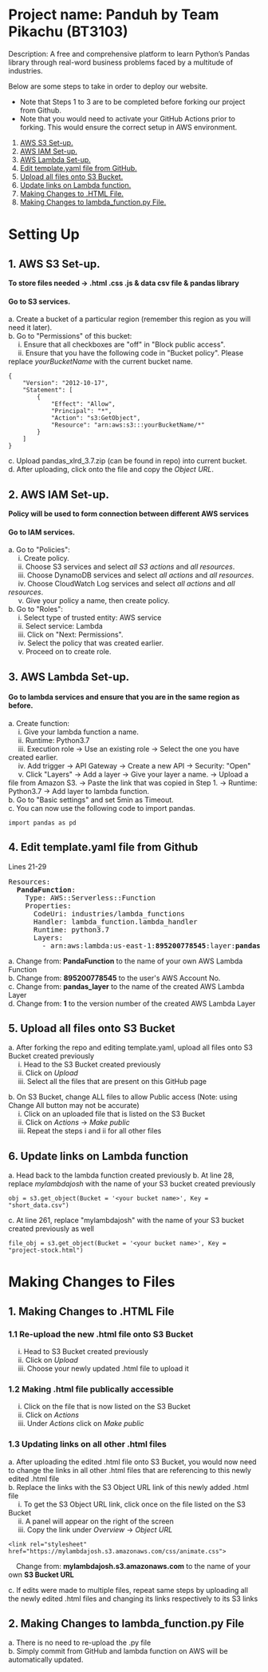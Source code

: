 # Project name: Panduh by Team Pikachu (BT3103)
Description: A free and comprehensive platform to learn Python’s Pandas library through real-word business problems faced by a multitude of industries. 

Below are some steps to take in order to deploy our website. 
- Note that Steps 1 to 3 are to be completed before forking our project from Github.
- Note that you would need to activate your GitHub Actions prior to forking. This would ensure the correct setup in AWS environment. 


1. [ AWS S3 Set-up. ](#s3)
2. [ AWS IAM Set-up. ](#iam)
3. [ AWS Lambda Set-up. ](#lambda)
4. [ Edit template.yaml file from GitHub. ](#yaml) 
5. [Upload all files onto S3 Bucket.](#updateFiles)
6. [Update links on Lambda function.](#updateLinks)
7. [Making Changes to .HTML File.](#changesHTML)
8. [Making Changes to lambda_function.py File.](#changesLambda)

# Setting Up 
<a name="s3"></a>
## 1. AWS S3 Set-up.
**To store files needed -> .html .css .js & data csv file & pandas library** 
#### Go to S3 services.
a. Create a bucket of a particular region (remember this region as you will need it later).</br>
b. Go to "Permissions" of this bucket:</br>
&nbsp;&nbsp;&nbsp;&nbsp; i. Ensure that all checkboxes are "off" in "Block public access". </br>
&nbsp;&nbsp;&nbsp;&nbsp; ii. Ensure that you have the following code in "Bucket policy". Please replace *yourBucketName* with the current bucket name. </br>
```
{
    "Version": "2012-10-17",
    "Statement": [
        {
            "Effect": "Allow",
            "Principal": "*",
            "Action": "s3:GetObject",
            "Resource": "arn:aws:s3:::yourBucketName/*"
        }
    ]
}
```
c. Upload pandas_xlrd_3.7.zip (can be found in repo) into current bucket. </br>
d. After uploading, click onto the file and copy the *Object URL*. </br>

<a name="iam"></a>
## 2. AWS IAM Set-up.
**Policy will be used to form connection between different AWS services**
#### Go to IAM services.
a. Go to "Policies":</br>
&nbsp;&nbsp;&nbsp;&nbsp; i. Create policy. </br>
&nbsp;&nbsp;&nbsp;&nbsp; ii. Choose S3 services and select *all S3 actions* and *all resources*. </br>
&nbsp;&nbsp;&nbsp;&nbsp; iii. Choose DynamoDB services and select *all actions* and *all resources*. </br>
&nbsp;&nbsp;&nbsp;&nbsp; iv. Choose CloudWatch Log services and select *all actions* and *all resources*. </br>
&nbsp;&nbsp;&nbsp;&nbsp; v. Give your policy a name, then create policy. </br>
b. Go to "Roles":</br>
&nbsp;&nbsp;&nbsp;&nbsp; i. Select type of trusted entity: AWS service </br>
&nbsp;&nbsp;&nbsp;&nbsp; ii. Select service: Lambda </br>
&nbsp;&nbsp;&nbsp;&nbsp; iii. Click on "Next: Permissions". </br>
&nbsp;&nbsp;&nbsp;&nbsp; iv. Select the policy that was created earlier. </br>
&nbsp;&nbsp;&nbsp;&nbsp; v. Proceed on to create role. </br>

<a name="lambda"></a>
## 3. AWS Lambda Set-up.
#### Go to lambda services and ensure that you are in the same region as before.
a. Create function:</br>
&nbsp;&nbsp;&nbsp;&nbsp; i. Give your lambda function a name. </br>
&nbsp;&nbsp;&nbsp;&nbsp; ii. Runtime: Python3.7 </br>
&nbsp;&nbsp;&nbsp;&nbsp; iii. Execution role -> Use an existing role -> Select the one you have created earlier. </br>
&nbsp;&nbsp;&nbsp;&nbsp; iv. Add trigger -> API Gateway -> Create a new API -> Security: "Open" </br>
&nbsp;&nbsp;&nbsp;&nbsp; v. Click "Layers" -> Add a layer -> Give your layer a name. -> Upload a file from Amazon S3. -> Paste the link that was copied in Step 1. -> Runtime: Python3.7 -> Add layer to lambda function. </br>
b. Go to "Basic settings" and set 5min as Timeout.</br>
c. You can now use the following code to import pandas. </br>
```
import pandas as pd
```
<a name="yaml"></a>
## 4. Edit template.yaml file from Github
Lines 21-29
<pre>Resources:
  <b>PandaFunction</b>:
    Type: AWS::Serverless::Function
    Properties:
      CodeUri: industries/lambda_functions
      Handler: lambda_function.lambda_handler
      Runtime: python3.7
      Layers: 
        - arn:aws:lambda:us-east-1:<b>895200778545</b>:layer:<b>pandas_layer</b>:<b>1</b>      
</pre>
a. Change from: <b>PandaFunction</b> to the name of your own AWS Lambda Function</br>
b. Change from: <b>895200778545</b> to the user's AWS Account No.</br>
c. Change from: <b>pandas_layer</b> to the name of the created AWS Lambda Layer</br>
d. Change from: <b>1</b> to the version number of the created AWS Lambda Layer</br>

<a name="uploadFiles"></a>
## 5. Upload all files onto S3 Bucket
a. After forking the repo and editing template.yaml, upload all files onto S3 Bucket created previously</br>
&nbsp;&nbsp;&nbsp;&nbsp; i. Head to the S3 Bucket created previously</br>
&nbsp;&nbsp;&nbsp;&nbsp; ii. Click on *Upload*</br>
&nbsp;&nbsp;&nbsp;&nbsp; iii. Select all the files that are present on this GitHub page </br>

b. On S3 Bucket, change ALL files to allow Public access (Note: using Change All button may not be accurate)</br>
&nbsp;&nbsp;&nbsp;&nbsp; i. Click on an uploaded file that is listed on the S3 Bucket </br>
&nbsp;&nbsp;&nbsp;&nbsp; ii. Click on *Actions* -> *Make public* </br>
&nbsp;&nbsp;&nbsp;&nbsp; iii. Repeat the steps i and ii for all other files</br>


<a name="updateLinks"></a>
## 6. Update links on Lambda function 
a. Head back to the lambda function created previously
b. At line 28, replace *mylambdajosh* with the name of your S3 bucket created previously
```
obj = s3.get_object(Bucket = '<your bucket name>', Key = "short_data.csv")
```
c. At line 261, replace "mylambdajosh" with the name of your S3 bucket created previously as well
```
file_obj = s3.get_object(Bucket = '<your bucket name>', Key = "project-stock.html")
```

# Making Changes to Files
<a name="changesHTML"></a>
## 1. Making Changes to .HTML File
### 1.1 Re-upload the new .html file onto S3 Bucket
&nbsp;&nbsp;&nbsp;&nbsp; i. Head to S3 Bucket created previously </br>
&nbsp;&nbsp;&nbsp;&nbsp; ii. Click on *Upload*</br>
&nbsp;&nbsp;&nbsp;&nbsp; iii. Choose your newly updated .html file to upload it</br>

### 1.2 Making .html file publically accessible
&nbsp;&nbsp;&nbsp;&nbsp; i. Click on the file that is now listed on the S3 Bucket </br>
&nbsp;&nbsp;&nbsp;&nbsp; ii. Click on *Actions*</br>
&nbsp;&nbsp;&nbsp;&nbsp; iii. Under *Actions* click on *Make public*</br>

### 1.3 Updating links on all other .html files
a. After uploading the edited .html file onto S3 Bucket, you would now need to change the links in all other .html files that are referencing to this newly edited .html file</br>
b. Replace the links with the S3 Object URL link of this newly added .html file</br>
&nbsp;&nbsp;&nbsp;&nbsp; i. To get the S3 Object URL link, click once on the file listed on the S3 Bucket</br>
&nbsp;&nbsp;&nbsp;&nbsp; ii. A panel will appear on the right of the screen</br>
&nbsp;&nbsp;&nbsp;&nbsp; iii. Copy the link under *Overview* -> *Object URL*</br>
```
<link rel="stylesheet" href="https://mylambdajosh.s3.amazonaws.com/css/animate.css">
```

&nbsp;&nbsp;&nbsp;&nbsp;Change from: <b>mylambdajosh.s3.amazonaws.com</b> to the name of your own <b>S3 Bucket URL</b></br>

c. If edits were made to multiple files, repeat same steps by uploading all the newly edited .html files and changing its links respectively to its S3 links

<a name="changesLambda"></a>
## 2. Making Changes to lambda_function.py File
a. There is no need to re-upload the .py file</br>
b. Simply commit from GitHub and lambda function on AWS will be automatically updated. </br>
